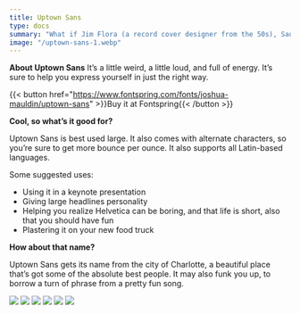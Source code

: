 ```yaml
---
title: Uptown Sans
type: docs
summary: "What if Jim Flora (a record cover designer from the 50s), Saul Bass, and Eric Carle got together for tacos and made a typeface? That’s the vibe of Uptown Sans."
image: "/uptown-sans-1.webp"
---
```


**About Uptown Sans**
It’s a little weird, a little loud, and full of energy. It’s sure to help you express yourself in just the right way.

{{< button href="https://www.fontspring.com/fonts/joshua-mauldin/uptown-sans" >}}Buy it at Fontspring{{< /button >}}

**Cool, so what’s it good for?**

Uptown Sans is best used large. It also comes with alternate characters, so you’re sure to get more bounce per ounce. It also supports all Latin-based languages.

Some suggested uses:

- Using it in a keynote presentation
- Giving large headlines personality
- Helping you realize Helvetica can be boring, and that life is short, also that you should have fun
- Plastering it on your new food truck

**How about that name?**

Uptown Sans gets its name from the city of Charlotte, a beautiful place that’s got some of the absolute best people. It may also funk you up, to borrow a turn of phrase from a pretty fun song.

![](/uptown-sans-2.webp)
![](/uptown-sans-3.webp)
![](/uptown-sans-4.webp)
![](/uptown-sans-5.webp)
![](/uptown-sans-6.webp)
![](/uptown-sans-7.webp)
